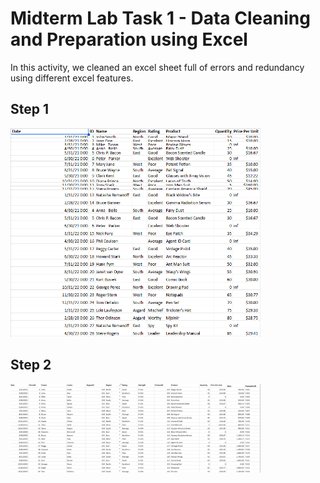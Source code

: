
# Midterm Lab Task 1 - Data Cleaning and Preparation using Excel
In this activity, we cleaned an excel sheet full of errors and redundancy using different excel features.

## Step 1
<img src="Images/Before.png" alt="Alt Text" Width="400" heigth="300">

## Step 2 
<img src="Images/After.png" alt="Alt Text" Width="400" heigth="300">
